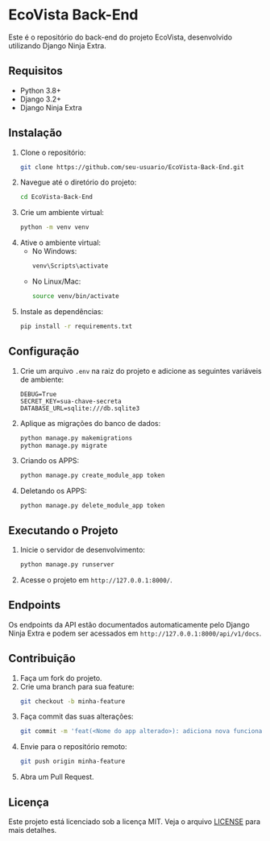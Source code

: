 # EcoVista Back-End

Este é o repositório do back-end do projeto EcoVista, desenvolvido utilizando Django Ninja Extra.

## Requisitos

- Python 3.8+
- Django 3.2+
- Django Ninja Extra

## Instalação

1. Clone o repositório:
    ```bash
    git clone https://github.com/seu-usuario/EcoVista-Back-End.git
    ```
2. Navegue até o diretório do projeto:
    ```bash
    cd EcoVista-Back-End
    ```
3. Crie um ambiente virtual:
    ```bash
    python -m venv venv
    ```
4. Ative o ambiente virtual:
    - No Windows:
        ```bash
        venv\Scripts\activate
        ```
    - No Linux/Mac:
        ```bash
        source venv/bin/activate
        ```
5. Instale as dependências:
    ```bash
    pip install -r requirements.txt
    ```

## Configuração

1. Crie um arquivo `.env` na raiz do projeto e adicione as seguintes variáveis de ambiente:
    ```env
    DEBUG=True
    SECRET_KEY=sua-chave-secreta
    DATABASE_URL=sqlite:///db.sqlite3
    ```

2. Aplique as migrações do banco de dados:
    ```bash
    python manage.py makemigrations
    python manage.py migrate
    ```

3. Criando os APPS:
    ```bash
    python manage.py create_module_app token
    ```
4. Deletando os APPS:
    ```
    python manage.py delete_module_app token
    ```

## Executando o Projeto

1. Inicie o servidor de desenvolvimento:
    ```bash
    python manage.py runserver
    ```

2. Acesse o projeto em `http://127.0.0.1:8000/`.

## Endpoints

Os endpoints da API estão documentados automaticamente pelo Django Ninja Extra e podem ser acessados em `http://127.0.0.1:8000/api/v1/docs`.

## Contribuição

1. Faça um fork do projeto.
2. Crie uma branch para sua feature:
    ```bash
    git checkout -b minha-feature
    ```
3. Faça commit das suas alterações:
    ```bash
    git commit -m 'feat(<Nome do app alterado>): adiciona nova funcionalidade'
    ```
4. Envie para o repositório remoto:
    ```bash
    git push origin minha-feature
    ```
5. Abra um Pull Request.

## Licença

Este projeto está licenciado sob a licença MIT. Veja o arquivo [LICENSE](LICENSE) para mais detalhes.
